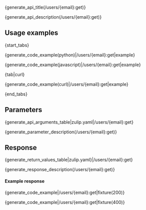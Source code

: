 {generate_api_title(/users/{email}:get)}

{generate_api_description(/users/{email}:get)}

## Usage examples

{start_tabs}

{generate_code_example(python)|/users/{email}:get|example}

{generate_code_example(javascript)|/users/{email}:get|example}

{tab|curl}

{generate_code_example(curl)|/users/{email}:get|example}

{end_tabs}

## Parameters

{generate_api_arguments_table|zulip.yaml|/users/{email}:get}

{generate_parameter_description(/users/{email}:get)}

## Response

{generate_return_values_table|zulip.yaml}|/users/{email}:get}

{generate_response_description(/users/{email}:get)}

#### Example response

{generate_code_example|/users/{email}:get|fixture(200)}

{generate_code_example|/users/{email}:get|fixture(400)}
